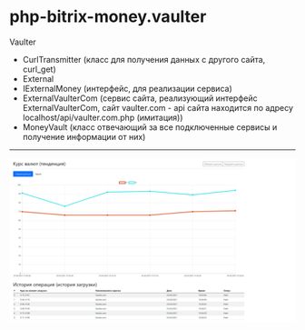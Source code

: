 # php-bitrix-money.vaulter

Vaulter
 - CurlTransmitter (класс для получения данных с другого сайта, curl_get)
 - External
  - IExternalMoney (интерфейс, для реализации сервиса)
  - ExternalVaulterCom (сервис сайта, реализующий интерфейс ExternalVaulterCom, сайт vaulter.com - api сайта находится по адресу localhost/api/vaulter.com.php (имитация))
- MoneyVault (класс отвечающий за все подключенные сервисы и получение информации от них)
---
![alt text](screen1.png)
